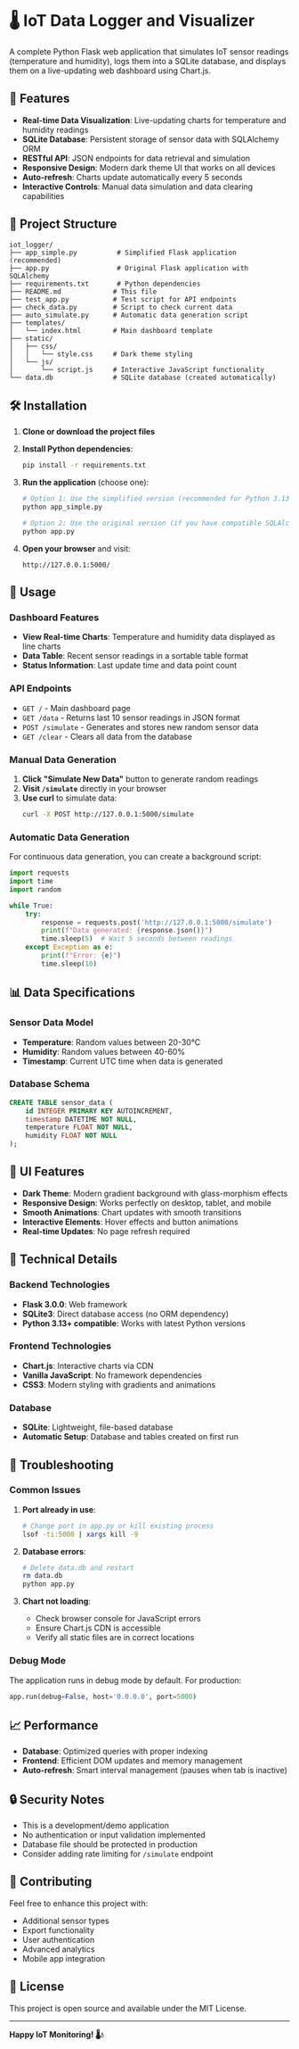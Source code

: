 # 🌡️ IoT Data Logger and Visualizer

A complete Python Flask web application that simulates IoT sensor readings (temperature and humidity), logs them into a SQLite database, and displays them on a live-updating web dashboard using Chart.js.

## 🚀 Features

- **Real-time Data Visualization**: Live-updating charts for temperature and humidity readings
- **SQLite Database**: Persistent storage of sensor data with SQLAlchemy ORM
- **RESTful API**: JSON endpoints for data retrieval and simulation
- **Responsive Design**: Modern dark theme UI that works on all devices
- **Auto-refresh**: Charts update automatically every 5 seconds
- **Interactive Controls**: Manual data simulation and data clearing capabilities

## 📁 Project Structure

```
iot_logger/
├── app_simple.py          # Simplified Flask application (recommended)
├── app.py                 # Original Flask application with SQLAlchemy
├── requirements.txt       # Python dependencies
├── README.md             # This file
├── test_app.py           # Test script for API endpoints
├── check_data.py         # Script to check current data
├── auto_simulate.py      # Automatic data generation script
├── templates/
│   └── index.html        # Main dashboard template
├── static/
│   ├── css/
│   │   └── style.css     # Dark theme styling
│   └── js/
│       └── script.js     # Interactive JavaScript functionality
└── data.db               # SQLite database (created automatically)
```

## 🛠️ Installation

1. **Clone or download the project files**

2. **Install Python dependencies**:
   ```bash
   pip install -r requirements.txt
   ```

3. **Run the application** (choose one):
   ```bash
   # Option 1: Use the simplified version (recommended for Python 3.13+)
   python app_simple.py
   
   # Option 2: Use the original version (if you have compatible SQLAlchemy)
   python app.py
   ```

4. **Open your browser** and visit:
   ```
   http://127.0.0.1:5000/
   ```

## 🎯 Usage

### Dashboard Features

- **View Real-time Charts**: Temperature and humidity data displayed as line charts
- **Data Table**: Recent sensor readings in a sortable table format
- **Status Information**: Last update time and data point count

### API Endpoints

- `GET /` - Main dashboard page
- `GET /data` - Returns last 10 sensor readings in JSON format
- `POST /simulate` - Generates and stores new random sensor data
- `GET /clear` - Clears all data from the database

### Manual Data Generation

1. **Click "Simulate New Data"** button to generate random readings
2. **Visit `/simulate`** directly in your browser
3. **Use curl** to simulate data:
   ```bash
   curl -X POST http://127.0.0.1:5000/simulate
   ```

### Automatic Data Generation

For continuous data generation, you can create a background script:

```python
import requests
import time
import random

while True:
    try:
        response = requests.post('http://127.0.0.1:5000/simulate')
        print(f"Data generated: {response.json()}")
        time.sleep(5)  # Wait 5 seconds between readings
    except Exception as e:
        print(f"Error: {e}")
        time.sleep(10)
```

## 📊 Data Specifications

### Sensor Data Model
- **Temperature**: Random values between 20-30°C
- **Humidity**: Random values between 40-60%
- **Timestamp**: Current UTC time when data is generated

### Database Schema
```sql
CREATE TABLE sensor_data (
    id INTEGER PRIMARY KEY AUTOINCREMENT,
    timestamp DATETIME NOT NULL,
    temperature FLOAT NOT NULL,
    humidity FLOAT NOT NULL
);
```

## 🎨 UI Features

- **Dark Theme**: Modern gradient background with glass-morphism effects
- **Responsive Design**: Works perfectly on desktop, tablet, and mobile
- **Smooth Animations**: Chart updates with smooth transitions
- **Interactive Elements**: Hover effects and button animations
- **Real-time Updates**: No page refresh required

## 🔧 Technical Details

### Backend Technologies
- **Flask 3.0.0**: Web framework
- **SQLite3**: Direct database access (no ORM dependency)
- **Python 3.13+ compatible**: Works with latest Python versions

### Frontend Technologies
- **Chart.js**: Interactive charts via CDN
- **Vanilla JavaScript**: No framework dependencies
- **CSS3**: Modern styling with gradients and animations

### Database
- **SQLite**: Lightweight, file-based database
- **Automatic Setup**: Database and tables created on first run

## 🚨 Troubleshooting

### Common Issues

1. **Port already in use**:
   ```bash
   # Change port in app.py or kill existing process
   lsof -ti:5000 | xargs kill -9
   ```

2. **Database errors**:
   ```bash
   # Delete data.db and restart
   rm data.db
   python app.py
   ```

3. **Chart not loading**:
   - Check browser console for JavaScript errors
   - Ensure Chart.js CDN is accessible
   - Verify all static files are in correct locations

### Debug Mode

The application runs in debug mode by default. For production:

```python
app.run(debug=False, host='0.0.0.0', port=5000)
```

## 📈 Performance

- **Database**: Optimized queries with proper indexing
- **Frontend**: Efficient DOM updates and memory management
- **Auto-refresh**: Smart interval management (pauses when tab is inactive)

## 🔒 Security Notes

- This is a development/demo application
- No authentication or input validation implemented
- Database file should be protected in production
- Consider adding rate limiting for `/simulate` endpoint

## 🤝 Contributing

Feel free to enhance this project with:
- Additional sensor types
- Export functionality
- User authentication
- Advanced analytics
- Mobile app integration

## 📄 License

This project is open source and available under the MIT License.

---

**Happy IoT Monitoring! 🌡️💧** 